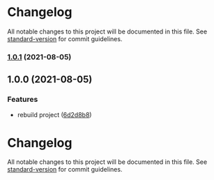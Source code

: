 # Changelog

All notable changes to this project will be documented in this file. See [standard-version](https://github.com/conventional-changelog/standard-version) for commit guidelines.

### [1.0.1](https://github.com/jsjzh/tiny-codes/compare/v1.0.0...v1.0.1) (2021-08-05)

## 1.0.0 (2021-08-05)


### Features

* rebuild project ([6d2d8b8](https://github.com/jsjzh/tiny-codes/commit/6d2d8b899446e6f24225787bb100c650c36a296a))

# Changelog

All notable changes to this project will be documented in this file. See [standard-version](https://github.com/conventional-changelog/standard-version) for commit guidelines.
